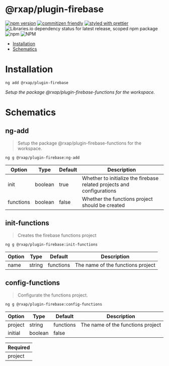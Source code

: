 @rxap/plugin-firebase
======

[![npm version](https://img.shields.io/npm/v/@rxap/plugin-firebase?style=flat-square)](https://www.npmjs.com/package/@rxap/plugin-firebase)
[![commitizen friendly](https://img.shields.io/badge/commitizen-friendly-brightgreen.svg?style=flat-square)](https://commitizen.github.io/cz-cli/)
[![styled with prettier](https://img.shields.io/badge/styled_with-prettier-ff69b4.svg?style=flat-square)](https://github.com/prettier/prettier)
![Libraries.io dependency status for latest release, scoped npm package](https://img.shields.io/librariesio/release/npm/@rxap/plugin-firebase)
![npm](https://img.shields.io/npm/dm/@rxap/plugin-firebase)
![NPM](https://img.shields.io/npm/l/@rxap/plugin-firebase)

> 

- [Installation](#installation)
- [Schematics](#schematics)

# Installation

```
ng add @rxap/plugin-firebase
```

*Setup the package @rxap/plugin-firebase-functions for the workspace.*

# Schematics

## ng-add
> Setup the package @rxap/plugin-firebase-functions for the workspace.

```
ng g @rxap/plugin-firebase:ng-add
```

Option | Type | Default | Description
--- | --- | --- | ---
init | boolean | true | Whether to initialize the firebase related projects and configurations
functions | boolean | false | Whether the functions project should be created


## init-functions
> Creates the firebase functions project

```
ng g @rxap/plugin-firebase:init-functions
```

Option | Type | Default | Description
--- | --- | --- | ---
name | string | functions | The name of the functions project


## config-functions
> Configurate the functions project.

```
ng g @rxap/plugin-firebase:config-functions
```

Option | Type | Default | Description
--- | --- | --- | ---
project | string | functions | The name of the functions project
initial | boolean | false | 

| Required |
| --- |
| project |

